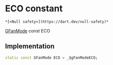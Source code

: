 


# ECO constant




    *[<Null safety>](https://dart.dev/null-safety)*


[GFanMode](../../third_party_yonomi_graphql_schema___generated___schema.docs.schema.gql/GFanMode-class.md) const ECO
  







## Implementation

```dart
static const GFanMode ECO = _$gFanModeECO;


```







